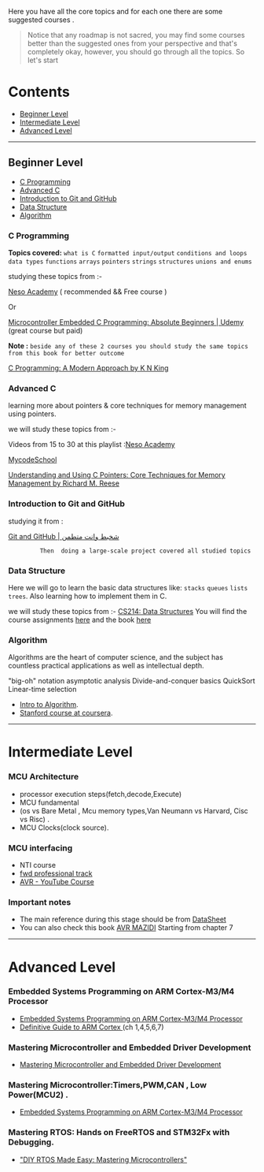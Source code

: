 
Here you have all  the core topics and for each one there are some suggested courses .
> Notice that any roadmap is not sacred, you may find some courses better than the suggested ones from your perspective and that's completely okay, however, you should go through all the topics.
So let's start
# Contents
- [Beginner Level](#beginner-level)
- [Intermediate Level](#intermediate-level)
- [Advanced Level](#advanced-level)
 
 ---
## Beginner Level
- [C Programming](#c-programming)
- [Advanced C](#advanced-c)
- [Introduction to Git and GitHub](#introduction-to-git-and-github)
- [Data Structure](#data-structure)
- [Algorithm](#algorithm) 

### C Programming
**Topics covered:** 
`what is C` `formatted input/output` `conditions and loops` `data types`  `functions` `arrays` `pointers` `strings` `structures` `unions and enums` 

studying these topics from :-

  [Neso Academy](https://www.youtube.com/playlist?list=PLBlnK6fEyqRggZZgYpPMUxdY1CYkZtARR)      ( recommended && Free  course )

Or 

[Microcontroller Embedded C Programming: Absolute Beginners | Udemy](https://www.udemy.com/course/microcontroller-embedded-c-programming/)         (great course but  paid)

**Note :**
`beside any of these 2 courses you should study the same topics from this book for better outcome`

[C Programming: A Modern Approach by K N King](https://drive.google.com/file/d/18pLjNvcf7OJhg01fVJITXdvKFAuemAuF/view?fbclid=IwAR0z59u7lvfRmpgWF45GDmn38kVd0uNycTvE511CuYRbMVq1Jv72rc7wYIg)

        
### Advanced C
learning more about pointers & core techniques for memory management using pointers.

we will study these topics from :-

Videos from 15 to 30 at this playlist :[Neso Academy](https://www.youtube.com/playlist?list=PLBlnK6fEyqRj9lld8sWIUNwlKfdUoPd1Y)

[MycodeSchool](https://www.youtube.com/playlist?list=PL2_aWCzGMAwLZp6LMUKI3cc7pgGsasm2_)

[Understanding and Using C Pointers: Core Techniques for Memory Management by Richard M. Reese](https://b-ok.africa/book/2074711/cf387f)
                                           

                   
### Introduction to Git and GitHub
studying it from :

[Git and GitHub | شخبط وانت متطمن](https://www.youtube.com/watch?v=Q6G-J54vgKc&t=7346s&ab_channel=%D8%A8%D8%A7%D9%84%D8%B9%D8%B1%D8%A8%D9%8ABigData)           
                            


             Then  doing a large-scale project covered all studied topics 

### Data Structure
Here we will go to learn the basic data structures like: `stacks` `queues` `lists` `trees`. Also learning how to implement them in C.

we will study these topics from :-
[CS214: Data Structures](https://www.youtube.com/playlist?list=PLoK2Lr1miEm-5zCzKE8siQezj9rvQlnca)
You will find the course assignments [here](https://github.com/DrWaleedAYousef/Teaching/tree/master/DataStructures?fbclid=IwAR3mPu1dgR9lheko7pB0nXW_3lfa3qxGlUJxko3b-CsShx9D3KSWTFOLnsE) and the book [here](https://drive.google.com/file/d/1b_Aro-jMLiIe9IUqE8FgcCVsTeoabksd/view?fbclid=IwAR0lJVT1HUcrlaIm0Dw7lPcssqzuI5rnO4oC4F9yg83ycO0SVtp5h7hmLd4)                             
                                                     
         
### Algorithm 
Algorithms are the heart of computer science, and the subject has countless practical applications as well as intellectual depth.

"big-oh" notation asymptotic analysis
Divide-and-conquer basics
QuickSort
Linear-time selection

- [Intro to Algorithm](https://www.youtube.com/playlist?list=PLIHnBIU7Birg7x868_ucmUcy6ohMCgMxM).
- [Stanford course at coursera](https://www.coursera.org/learn/algorithms-divide-conquer?specialization=algorithms#syllabus).
---
# Intermediate Level
### MCU Architecture 
- processor execution steps(fetch,decode,Execute)
- MCU fundamental
- (os vs    Bare Metal , Mcu memory types,Van Neumann vs   Harvard, Cisc vs Risc) .
- MCU Clocks(clock source). 
###  MCU interfacing 
- NTI course 
- [fwd professional track](https://drive.google.com/drive/folders/1SFIBO8L_GFmiQP05eJwqVdHQtCnH9E4a)
- [AVR - YouTube Course](https://www.youtube.com/watch?v=jQGnEbZjUxw&list=PLa4kqtM7SuFzUJmqhUBi9GBNBFu8Frjvb&ab_channel=ArafaMicrosys)
### **Important notes**
   - The main reference during this stage should  be from [DataSheet](https://drive.google.com/drive/folders/11zNGV-v-26h14kpLQ8JbMDoSIS0cgp7x) 
   - You can also check this book 
  [AVR MAZIDI](link)
Starting from chapter 7

---
# Advanced Level
### Embedded Systems Programming on ARM Cortex-M3/M4 Processor
  - [Embedded Systems Programming on ARM Cortex-M3/M4 Processor](link)
  - [Definitive Guide to ARM Cortex ](link)(ch 1,4,5,6,7)
### Mastering Microcontroller and Embedded Driver Development  
   - [Mastering Microcontroller and Embedded Driver Development](link)  
### Mastering Microcontroller:Timers,PWM,CAN ,  Low Power(MCU2) .
  - [Embedded Systems Programming on ARM Cortex-M3/M4 Processor](link)
### Mastering RTOS: Hands on FreeRTOS and STM32Fx with Debugging.
  - ["DIY RTOS Made Easy: Mastering Microcontrollers"](link)
